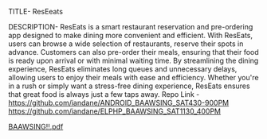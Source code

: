 TITLE- ResEeats


DESCRIPTION- ResEats is a smart restaurant reservation and pre-ordering app designed to make dining more convenient and efficient. With ResEats, users can browse a wide selection of restaurants, reserve their spots in advance. Customers can also pre-order their meals, ensuring that their food is ready upon arrival or with minimal waiting time. By streamlining the dining experience, ResEats eliminates long queues and unnecessary delays, allowing users to enjoy their meals with ease and efficiency. Whether you're in a rush or simply want a stress-free dining experience, ResEats ensures that great food is always just a few taps away.
Repo Link - https://github.com/iandane/ANDROID_BAAWSING_SAT430-900PM
            https://github.com/iandane/ELPHP_BAAWSING_SAT1130_400PM

[BAAWSING!!.pdf](https://github.com/user-attachments/files/20126456/BAAWSING.pdf)
